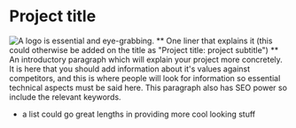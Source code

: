 # Project title
![A logo is essential and eye-grabbing.](./pictures/GITHUB.jpeg)
** One liner that explains it (this could otherwise be added on the title as "Project title: project subtitle") **
An introductory paragraph which will explain your project more concretely. It is here that you should add information about it's values against competitors, and this is where people will look for information so essential technical aspects must be said here. This paragraph also has SEO power so include the relevant keywords.
* a list could go great lengths in providing more cool looking stuff

#
